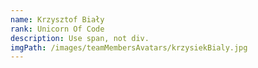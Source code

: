 ```yaml
---
name: Krzysztof Biały
rank: Unicorn Of Code
description: Use span, not div.
imgPath: /images/teamMembersAvatars/krzysiekBialy.jpg
---
```

